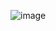 ![image](https://github.com/codewithmahadihasan/codewithmahadihasan/assets/73072248/6e017d55-ace9-4af6-ba9e-ff6880c7d7fc)
